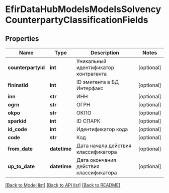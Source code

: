 # EfirDataHubModelsModelsSolvencyCounterpartyClassificationFields

## Properties
Name | Type | Description | Notes
------------ | ------------- | ------------- | -------------
**counterpartyid** | **int** | Уникальный идентификатор контрагента | [optional] 
**fininstid** | **int** | ID эмитента в БД Интерфакс | [optional] 
**inn** | **str** | ИНН | [optional] 
**ogrn** | **str** | ОГРН | [optional] 
**okpo** | **str** | ОКПО | [optional] 
**sparkid** | **int** | ID СПАРК | [optional] 
**id_code** | **int** | Идентификатор кода | [optional] 
**code** | **str** | Код | [optional] 
**from_date** | **datetime** | Дата начала действия классификатора | [optional] 
**up_to_date** | **datetime** | Дата окончания действия классификатора | [optional] 

[[Back to Model list]](../README.md#documentation-for-models) [[Back to API list]](../README.md#documentation-for-api-endpoints) [[Back to README]](../README.md)

